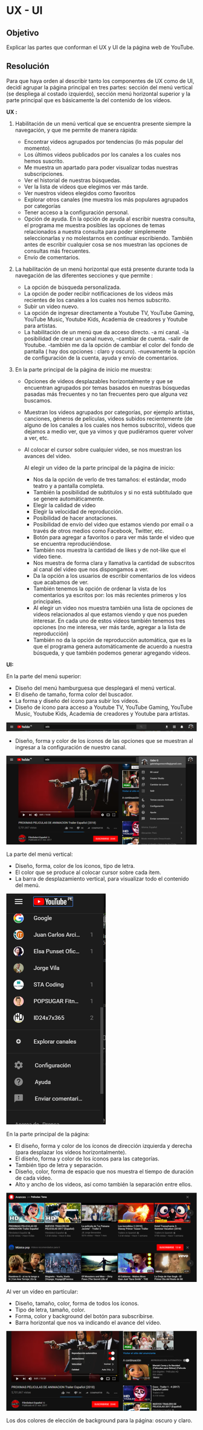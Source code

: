 # UX -  UI

## Objetivo

Explicar las partes que conforman el UX y UI de la página web de YouTube.

## Resolución

Para que haya orden al describir tanto los componentes de UX como de UI, decidí  agrupar la página principal en tres partes: sección del menú vertical (se despliega al costado izquierdo), sección menú horizontal superior y la parte principal que es básicamente la del contenido de los vídeos.

**UX :**

1. Habilitación de un menú  vertical que se encuentra presente siempre la navegación, y que me permite de manera rápida:

    * Encontrar videos agrupados por tendencias (lo más popular del momento).
    * Los últimos videos publicados por los canales a los cuales nos hemos suscrito.
    * Me muestra un apartado para poder visualizar todas nuestras subscripciones.
    * Ver el historial de nuestras búsquedas.
    * Ver la lista de vídeos que elegimos ver más tarde.
    * Ver nuestros videos elegidos como favoritos
    * Explorar otros canales (me muestra los más populares agrupados por categorías
    * Tener acceso a la configuración personal.
    * Opción de ayuda.
    En la opción de ayuda al escribir nuestra consulta, el programa me muestra posibles las opciones de temas relacionados a nuestra consulta para poder simplemente seleccionarlas y no molestarnos en continuar escribiendo. También antes de escribir cualquier cosa se nos muestran las opciones de consultas más frecuentes.
    * Envío de comentarios.

2. La habilitación de un menú  horizontal que está presente durante toda  la navegación de las diferentes secciones y que permite :

    * La opción de búsqueda personalizada.
    * La opción de poder recibir notificaciones de los videos más recientes de los canales a los cuales nos hemos subscrito.
    * Subir un video nuevo.
    * La opción de ingresar directamente a Youtube TV, YouTube Gaming, YouTube Music,  Youtube Kids,  Academia de creadores y Youtube para artistas.
    * La habilitación de un menú que da acceso directo.
        -a mi canal.
        -la posibilidad  de crear un canal nuevo, 
        -cambiar de cuenta.
        -salir de Youtube.
        -también me da la opción de cambiar el color del fondo de pantalla ( hay dos opciones : claro y oscuro). 
        -nuevamente la opción de configuración de la cuenta, ayuda y envío de comentarios.

3. En la parte principal de la página de inicio me muestra:

    * Opciones de videos desplazables horizontalmente y que se encuentran agrupados por temas  basados en nuestras búsquedas pasadas más frecuentes y no tan frecuentes pero que alguna vez buscamos.  
    * Muestran los videos  agrupados por categorías, por ejemplo artistas, canciones, géneros de películas, videos subidos recientemente (de alguno de los canales a los cuales nos hemos subscrito), videos que dejamos a medio ver, que ya vimos y que pudiéramos querer volver a ver, etc.
    * Al colocar el cursor sobre cualquier video, se nos muestran los avances del video.

        Al elegir un vídeo de la parte principal de la página de inicio:

        * Nos da la opción de verlo de tres tamaños: el estándar, modo teatro y a pantalla completa. 
        * También la posibilidad de subtítulos y si no está subtitulado que se genere automáticamente.
        * Elegir la calidad de video
        * Elegir la velocidad de reproducción.
        * Posibilidad de hacer anotaciones.
        * Posibilidad de envío del video que estamos viendo por email o a través de otros medios como Facebook, Twitter, etc.
        * Botón para agregar a favoritos o para ver más tarde el video que se encuentra reproduciéndose.
        * También nos muestra la cantidad de likes  y de not-like que el video tiene.
        * Nos muestra de forma clara y llamativa la cantidad de subscritos al canal del video que nos dispongamos a ver.
        * Da la opción a los usuarios de escribir comentarios de los videos que acabamos de ver.
        * También tenemos la opción de ordenar la vista de los comentarios ya escritos por: los más recientes primeros y los principales.
        * Al elegir un video nos muestra también una lista de opciones de videos relacionados al que estamos viendo y que nos pueden interesar. En cada uno de estos videos también tenemos tres opciones (no me interesa, ver más tarde, agregar a la lista de reproducción)
        * También no da la opción de reproducción automática, que es la que el programa genera automáticamente de acuerdo a nuestra búsqueda, y  que también podemos generar agregando videos.

**UI:**

En la parte del menú superior:

* Diseño del menú hamburguesa que desplegará el menú vertical.
* El diseño de tamaño, forma color del buscador.
* La forma y diseño del ícono para subir los vídeos.
* Diseño de ícono para acceso a Youtube TV, YouTube Gaming, YouTube Music,  Youtube Kids,  Academia de creadores y Youtube para artistas.

![Sin titulo](assets/imgs/menu-top.png)

* Diseño, forma y color de los íconos de las opciones que se muestran al ingresar a la configuración de nuestro canal.

![Sin titulo](assets/imgs/principal3.png)

La parte del menú vertical:

* Diseño, forma, color de los íconos, tipo de letra.
* El color que se produce al colocar cursor sobre cada ítem.
* La barra de desplazamiento vertical, para visualizar todo el contenido del menú.

![Sin titulo](assets/imgs/menu-vertical2.png)

En la parte principal de la página:

* El diseño, forma y color de los íconos de dirección izquierda y derecha (para desplazar los vídeos horizontalmente).
* El diseño, forma y color de los íconos  para las categorías.
* También tipo de letra y  separación.
* Diseño, color, forma de espacio que nos muestra el tiempo de duración de cada video.
* Alto y ancho de los videos, así como también la separación entre ellos.

![Sin titulo](assets/imgs/principal.png)

Al ver un vídeo en particular:

* Diseño, tamaño, color, forma de todos los íconos.
* Tipo de letra, tamaño, color.
* Forma, color y background del botón para subscribirse.
* Barra horizontal que nos va indicando el avance del vídeo.

![Sin titulo](assets/imgs/principal2.png)

Los dos colores de elección de background para la página: oscuro y claro.
